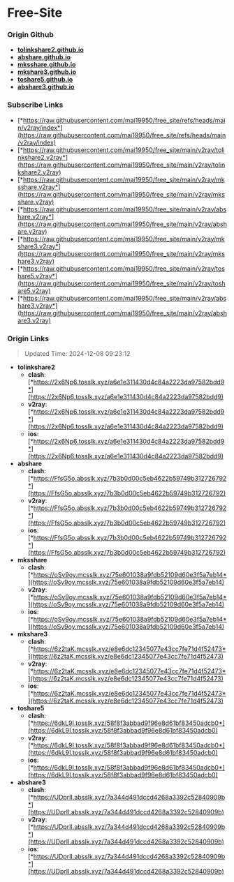 # Free-Site

### Origin Github

- [**tolinkshare2.github.io**](https://github.com/tolinkshare2/tolinkshare2.github.io)
- [**abshare.github.io**](https://github.com/abshare/abshare.github.io)
- [**mksshare.github.io**](https://github.com/mksshare/mksshare.github.io)
- [**mkshare3.github.io**](https://github.com/mkshare3/mkshare3.github.io)
- [**toshare5.github.io**](https://github.com/toshare5/toshare5.github.io)
- [**abshare3.github.io**](https://github.com/abshare3/abshare3.github.io)

### Subscribe Links

- [*https://raw.githubusercontent.com/mai19950/free_site/refs/heads/main/v2ray/index*](https://raw.githubusercontent.com/mai19950/free_site/refs/heads/main/v2ray/index)
- [*https://raw.githubusercontent.com/mai19950/free_site/main/v2ray/tolinkshare2.v2ray*](https://raw.githubusercontent.com/mai19950/free_site/main/v2ray/tolinkshare2.v2ray)
- [*https://raw.githubusercontent.com/mai19950/free_site/main/v2ray/mksshare.v2ray*](https://raw.githubusercontent.com/mai19950/free_site/main/v2ray/mksshare.v2ray)
- [*https://raw.githubusercontent.com/mai19950/free_site/main/v2ray/abshare.v2ray*](https://raw.githubusercontent.com/mai19950/free_site/main/v2ray/abshare.v2ray)
- [*https://raw.githubusercontent.com/mai19950/free_site/main/v2ray/mkshare3.v2ray*](https://raw.githubusercontent.com/mai19950/free_site/main/v2ray/mkshare3.v2ray)
- [*https://raw.githubusercontent.com/mai19950/free_site/main/v2ray/toshare5.v2ray*](https://raw.githubusercontent.com/mai19950/free_site/main/v2ray/toshare5.v2ray)
- [*https://raw.githubusercontent.com/mai19950/free_site/main/v2ray/abshare3.v2ray*](https://raw.githubusercontent.com/mai19950/free_site/main/v2ray/abshare3.v2ray)

### Origin Links

> Updated Time: 2024-12-08 09:23:12

- **tolinkshare2**
  - **clash**: [*https://2x6Np6.tosslk.xyz/a6e1e311430d4c84a2223da97582bdd9*](https://2x6Np6.tosslk.xyz/a6e1e311430d4c84a2223da97582bdd9)
  - **v2ray**: [*https://2x6Np6.tosslk.xyz/a6e1e311430d4c84a2223da97582bdd9*](https://2x6Np6.tosslk.xyz/a6e1e311430d4c84a2223da97582bdd9)
  - **ios**: [*https://2x6Np6.tosslk.xyz/a6e1e311430d4c84a2223da97582bdd9*](https://2x6Np6.tosslk.xyz/a6e1e311430d4c84a2223da97582bdd9)
- **abshare**
  - **clash**: [*https://FfsG5o.absslk.xyz/7b3b0d00c5eb4622b59749b312726792*](https://FfsG5o.absslk.xyz/7b3b0d00c5eb4622b59749b312726792)
  - **v2ray**: [*https://FfsG5o.absslk.xyz/7b3b0d00c5eb4622b59749b312726792*](https://FfsG5o.absslk.xyz/7b3b0d00c5eb4622b59749b312726792)
  - **ios**: [*https://FfsG5o.absslk.xyz/7b3b0d00c5eb4622b59749b312726792*](https://FfsG5o.absslk.xyz/7b3b0d00c5eb4622b59749b312726792)
- **mksshare**
  - **clash**: [*https://oSv9oy.mcsslk.xyz/75e601038a9fdb52109d60e3f5a7eb14*](https://oSv9oy.mcsslk.xyz/75e601038a9fdb52109d60e3f5a7eb14)
  - **v2ray**: [*https://oSv9oy.mcsslk.xyz/75e601038a9fdb52109d60e3f5a7eb14*](https://oSv9oy.mcsslk.xyz/75e601038a9fdb52109d60e3f5a7eb14)
  - **ios**: [*https://oSv9oy.mcsslk.xyz/75e601038a9fdb52109d60e3f5a7eb14*](https://oSv9oy.mcsslk.xyz/75e601038a9fdb52109d60e3f5a7eb14)
- **mkshare3**
  - **clash**: [*https://6z2taK.mcsslk.xyz/e8e6dc12345077e43cc7fe71d4f52473*](https://6z2taK.mcsslk.xyz/e8e6dc12345077e43cc7fe71d4f52473)
  - **v2ray**: [*https://6z2taK.mcsslk.xyz/e8e6dc12345077e43cc7fe71d4f52473*](https://6z2taK.mcsslk.xyz/e8e6dc12345077e43cc7fe71d4f52473)
  - **ios**: [*https://6z2taK.mcsslk.xyz/e8e6dc12345077e43cc7fe71d4f52473*](https://6z2taK.mcsslk.xyz/e8e6dc12345077e43cc7fe71d4f52473)
- **toshare5**
  - **clash**: [*https://6dkL9I.tosslk.xyz/58f8f3abbad9f96e8d61bf83450adcb0*](https://6dkL9I.tosslk.xyz/58f8f3abbad9f96e8d61bf83450adcb0)
  - **v2ray**: [*https://6dkL9I.tosslk.xyz/58f8f3abbad9f96e8d61bf83450adcb0*](https://6dkL9I.tosslk.xyz/58f8f3abbad9f96e8d61bf83450adcb0)
  - **ios**: [*https://6dkL9I.tosslk.xyz/58f8f3abbad9f96e8d61bf83450adcb0*](https://6dkL9I.tosslk.xyz/58f8f3abbad9f96e8d61bf83450adcb0)
- **abshare3**
  - **clash**: [*https://UDprII.absslk.xyz/7a344d491dccd4268a3392c52840909b*](https://UDprII.absslk.xyz/7a344d491dccd4268a3392c52840909b)
  - **v2ray**: [*https://UDprII.absslk.xyz/7a344d491dccd4268a3392c52840909b*](https://UDprII.absslk.xyz/7a344d491dccd4268a3392c52840909b)
  - **ios**: [*https://UDprII.absslk.xyz/7a344d491dccd4268a3392c52840909b*](https://UDprII.absslk.xyz/7a344d491dccd4268a3392c52840909b)
